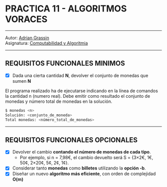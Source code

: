 # PRACTICA 11 - ALGORITMOS VORACES

---

Autor: [Adrian Grassin](https://github.com/AdrianGrassin)\
Asignatura: [Computabilidad y Algoritmia](https://campusingenieriaytecnologia2223.ull.es/mod/assign/view.php?id=18101)

---

## REQUISITOS FUNCIONALES MINIMOS

- [x] Dada una cierta cantidad **N**, devolver el conjunto de monedas que sumen **N**
   


El programa realizado ha de ejecutarse indicando en la línea de comandos la cantidad n (numero real). Debe emitir como resultado el conjunto de monedas y número total de monedas en la solución.

```bash
$ monedas <n>
Solución: <conjunto_de_moneda>
Total monedas: <número_total_de_monedas>
```

---
## REQUISITOS FUNCIONALES OPCIONALES

- [x] Devolver el cambio **contando el número de monedas de cada tipo**.
  + Por ejemplo, si n = 7,98€, el cambio devuelto será S = {3×2€, 1€, 50¢, 2×20¢, 5¢, 2¢, 1¢}.
- [x] Considerar tanto **monedas** como **billetes** utilizando la **opción -b**.
- [x] Diseñar un nuevo **algoritmo más eficiente**, con orden de complejidad **O(m)**
